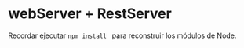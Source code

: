 # webServer + RestServer

Recordar ejecutar ```npm install ``` para reconstruir los módulos de Node.